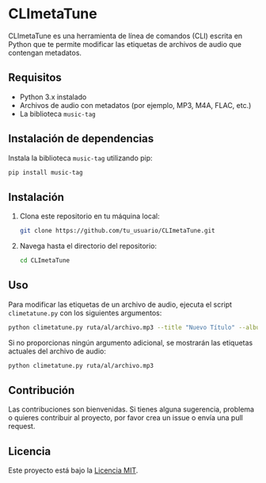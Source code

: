 
# CLImetaTune

CLImetaTune es una herramienta de línea de comandos (CLI) escrita en Python que te permite modificar las etiquetas de archivos de audio que contengan metadatos.

## Requisitos

- Python 3.x instalado
- Archivos de audio con metadatos (por ejemplo, MP3, M4A, FLAC, etc.)
- La biblioteca `music-tag`

## Instalación de dependencias

Instala la biblioteca `music-tag` utilizando pip:

```bash
pip install music-tag
```

## Instalación

1. Clona este repositorio en tu máquina local:

   ```bash
   git clone https://github.com/tu_usuario/CLImetaTune.git
   ```

2. Navega hasta el directorio del repositorio:

   ```bash
   cd CLImetaTune
   ```

## Uso

Para modificar las etiquetas de un archivo de audio, ejecuta el script `climetatune.py` con los siguientes argumentos:

```bash
python climetatune.py ruta/al/archivo.mp3 --title "Nuevo Título" --album "Nuevo Álbum" --genre "Nuevo Género" --year "2024"
```

Si no proporcionas ningún argumento adicional, se mostrarán las etiquetas actuales del archivo de audio:

```bash
python climetatune.py ruta/al/archivo.mp3
```

## Contribución

Las contribuciones son bienvenidas. Si tienes alguna sugerencia, problema o quieres contribuir al proyecto, por favor crea un issue o envía una pull request.

## Licencia

Este proyecto está bajo la [Licencia MIT](LICENSE).
